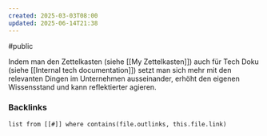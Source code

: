 ```yaml
---
created: 2025-03-03T08:00
updated: 2025-06-14T21:38
---
```

#public 

Indem man den Zettelkasten (siehe [[My Zettelkasten]]) auch für Tech Doku (siehe [[Internal tech documentation]]) setzt man sich mehr mit den relevanten Dingen im Unternehmen ausseinander, erhöht den eigenen Wissensstand und kann reflektierter agieren.

### Backlinks
```dataview 
list from [[#]] where contains(file.outlinks, this.file.link)
```

